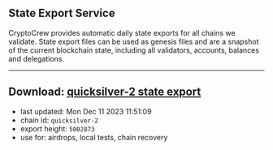 ## State Export Service
CryptoCrew provides automatic daily state exports for all chains we validate. State export files can be used as genesis files and are a snapshot of the current blockchain state, including all validators, accounts, balances and delegations.

---
**Download: [quicksilver-2 state export](https://dl.ccvalidators.com/SERVICE/quicksilver/quicksilver-2_export_5002873.json)**
---

- last updated: Mon Dec 11 2023 11:51:09
- chain id: `quicksilver-2`
- export height: `5002873`
- use for: airdrops, local tests, chain recovery
